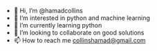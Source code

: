 - 👋 Hi, I’m @hamadcollins
- 👀 I’m interested in python and machine learning
- 🌱 I’m currently learning python
- 💞️ I’m looking to collaborate on good solutions
- 📫 How to reach me collinshamad@gmail.com

<!---
hamadcollins/hamadcollins is a ✨ special ✨ repository because its `README.md` (this file) appears on your GitHub profile.
You can click the Preview link to take a look at your changes.
--->
